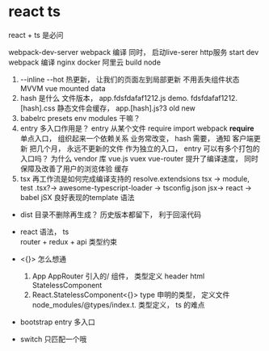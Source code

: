 # react ts 
react + ts 是必问

webpack-dev-server webpack 编译 同时， 启动live-serer http服务     start  dev 
webpack 编译  nginx docker  阿里云 build  node 

1. --inline  --hot 
  热更新， 让我们的页面左到局部更新 不用丢失组件状态 MVVM 
  vue mounted data  
2. hash 是什么
  文件版本， app.fdsfdafaf1212.js demo.
  fdsfdafaf1212.[hash].css
  静态文件会缓存， app.[hash].js?3 old new 
3. babelrc presets env modules 干嘛？
4. entry 多入口作用是？
  entry 从某个文件 require  import webpack  __require__ 
  单点入口， 组织起来一个依赖关系  业务常改变， hash 需要， 通知
  客户端更新
  把几个月， 永远不更新的文件 作为独立的入口， 
  entry 可以有多个打包的入口吗？ 为什么
  vendor 库  vue.js  vuex vue-router 
  提升了编译速度， 同时保障及改善了用户的浏览体验  缓存
5. tsx 再工作流是如何完成编译支持的
  resolve.extendsions tsx -> module, test .tsx?-> awesome-typescript-loader -> tsconfig.json jsx-> react -> 
  babel 
  jSX 良好表现的template 语法
- dist 目录不删除再生成？ 历史版本都留下， 利于回滚代码

-  react 语法，  ts    
  router + redux + api 类型约束   
- <{}> 怎么想通
  1. App AppRouter 引入的/ 组件，  类型定义  header  html StatelessComponent
  2. React.StatelessComponent<{}>  type 申明的类型，     定义文件 node_modules/@types/index.t.  类型定义， ts 的难点
- bootstrap entry 多入口
- switch 只匹配一个哦
